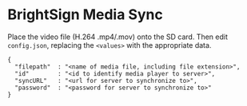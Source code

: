 # BrightSign Media Sync

Place the video file (H.264 .mp4/.mov) onto the SD card.  Then edit `config.json`, replacing the `<values>` with the appropriate data.

```
{
  "filepath"  : "<name of media file, including file extension>",
  "id"        : "<id to identify media player to server>",
  "syncURL"   : "<url for server to synchronize to>",
  "password"  : "<password for server to synchronize to>"
}

```
